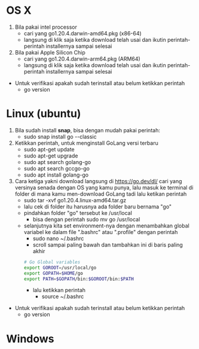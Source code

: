 # OS X
1. Bila pakai intel processor
    - cari yang go1.20.4.darwin-amd64.pkg (x86-64)
    - langsung di klik saja ketika download telah usai dan ikutin perintah-perintah installernya sampai selesai
2. Bila pakai Apple Silicon Chip
    - cari yang go1.20.4.darwin-arm64.pkg (ARM64)
    - langsung di klik saja ketika download telah usai dan ikutin perintah-perintah installernya sampai selesai

- Untuk verifikasi apakah sudah terinstall atau belum ketikkan perintah
    - go version

# Linux (ubuntu)
1. Bila sudah install **snap**, bisa dengan mudah pakai perintah:
    - sudo snap install go --classic
2. Ketikkan perintah, untuk menginstall GoLang versi terbaru
    - sudo apt-get update
    - sudo apt-get upgrade
    - sudo apt search golang-go
    - sudo apt search gccgo-go
    - sudo apt install golang-go
3. Cara ketiga yakni download langsung di https://go.dev/dl/ cari yang versinya senada dengan OS yang kamu punya, lalu masuk ke terminal di folder di mana kamu men-download GoLang tadi lalu ketikan perintah
    - sudo tar -xvf go1.20.4.linux-amd64.tar.gz
    - lalu cek di folder itu harusnya ada folder baru bernama "go"
    - pindahkan folder "go" tersebut ke /usr/local
        - bisa dengan perintah sudo mv go /usr/local
    - selanjutnya kita set environment-nya dengan menambahkan global variabel ke dalam file ".bashrc" atau ".profile" dengan perintah
        - sudo nano ~/.bashrc
        - scroll sampai paling bawah dan tambahkan ini di baris paling akhir
        ```bash
        # Go Global variables
        export GOROOT=/usr/local/go
        export GOPATH=$HOME/go
        export PATH=$GOPATH/bin:$GOROOT/bin:$PATH
        ```
        - lalu ketikkan perintah
            - source ~/.bashrc

- Untuk verifikasi apakah sudah terinstall atau belum ketikkan perintah
    - go version

# Windows